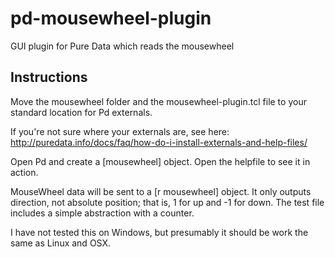 # pd-mousewheel-plugin
GUI plugin for Pure Data which reads the mousewheel

## Instructions
Move the mousewheel folder and the mousewheel-plugin.tcl file to your standard location for Pd externals.

If you're not sure where your externals are, see here: http://puredata.info/docs/faq/how-do-i-install-externals-and-help-files/

Open Pd and create a [mousewheel] object. Open the helpfile to see it in action.

MouseWheel data will be sent to a [r mousewheel] object. It only outputs direction, not absolute position; that is, 1 for up and -1 for down. The test file includes a simple abstraction with a counter.

I have not tested this on Windows, but presumably it should be work the same as Linux and OSX.
